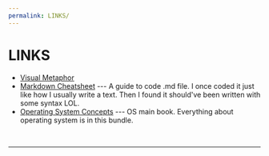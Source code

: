 ```yaml
---
permalink: LINKS/
---
```


# LINKS

* [Visual Metaphor](https://youtu.be/sEIHUq_8HK0?si=pbPQEx0oZ88cw4-L)
* [Markdown Cheatsheet](https://github.com/adam-p/markdown-here/wiki/Markdown-Cheatsheet) ---
A guide to code .md file.
I once coded it just like how I usually write a text. Then I found it should've been written with some syntax LOL.
* [Operating System Concepts](https://www.os-book.com/OS10/) ---
OS main book.
Everything about operating system is in this bundle.
<br>
<hr>

